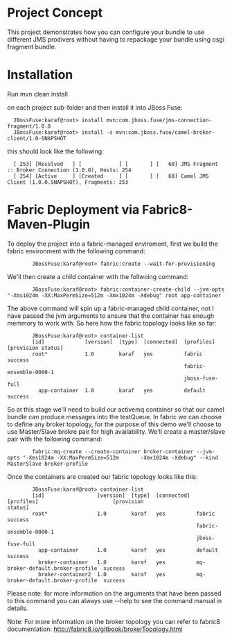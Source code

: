 Project Concept
===============
This project demonstrates how you can configure your bundle to use different JMS prodivers without having to repackage your bundle using osgi fragment bundle. 

Installation
============
Run 
      mvn clean install

on each project sub-folder and then install it into JBoss Fuse: 

      JBossFuse:karaf@root> install mvn:com.jboss.fuse/jms-connection-fragment/1.0.0
      JBossFuse:karaf@root> install -s mvn:com.jboss.fuse/camel-broker-client/1.0-SNAPSHOT

this should look like the following: 

      [ 253] [Resolved   ] [            ] [       ] [   60] JMS Fragment :: Broker Connection (1.0.0), Hosts: 254
      [ 254] [Active     ] [Created     ] [       ] [   60] Camel JMS Client (1.0.0.SNAPSHOT), Fragments: 253

Fabric Deployment via Fabric8-Maven-Plugin
==========================================
To deploy the project into a fabric-managed enviroment, first we build the fabric environment with the following command:

            JBossFuse:karaf@root> fabric:create --wait-for-provisioning

We'll then create a child container with the follwoing command: 

            JBossFuse:karaf@root> fabric:container-create-child --jvm-opts "-Xms1024m -XX:MaxPermSize=512m -Xmx1024m -Xdebug" root app-container

The above command will spin up a fabric-managed child container, not I have passed the jvm arguments to ansure that the container has enough memmory to work with. So here how the fabric topology looks like so far: 

            JBossFuse:karaf@root> container-list 
            [id]             [version]  [type]  [connected]  [profiles]              [provision status]
            root*            1.0        karaf   yes          fabric                  success           
                                                             fabric-ensemble-0000-1                    
                                                             jboss-fuse-full                           
              app-container  1.0        karaf   yes          default                 success 

So at this stage we'll need to build our activemq container so that our camel bundle can produce messages into the testQueue. In fabric we can choose to define any broker topology, for the purpose of this demo we'll choose to use Master/Slave brokre pair for high availability. We'll create a master/slave pair with the following command: 

            fabric:mq-create --create-container broker-container --jvm-opts "-Xms1024m -XX:MaxPermSize=512m       -Xmx1024m -Xdebug" --kind MasterSlave broker-profile
            
Once the containers are created our fabric topology looks like this: 

            JBossFuse:karaf@root> container-list 
            [id]                 [version]  [type]  [connected]  [profiles]                        [provision                        status]
            root*                1.0        karaf   yes          fabric                            success           
                                                                 fabric-ensemble-0000-1                              
                                                                 jboss-fuse-full                                     
              app-container      1.0        karaf   yes          default                           success           
              broker-container   1.0        karaf   yes          mq-broker-default.broker-profile  success           
              broker-container2  1.0        karaf   yes          mq-broker-default.broker-profile  success 
  


Please note: for more information on the arguments that have been passed to this command you can always use --help to see the command manual in details.  

Note: For more information on the broker topology you can refer to fabric8 documentation: http://fabric8.io/gitbook/brokerTopology.html    

      
      

